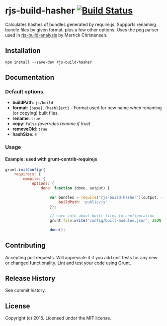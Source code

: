 # rjs-build-hasher [![Build Status](https://secure.travis-ci.org/monsendag/rjs-build-hasher.png?branch=master)](http://travis-ci.org/monsendag/rjs-build-hasher)

Calculates hashes of bundles generated by require.js. Supports renaming bundle files by given format, plus a few other options. Uses the peg parser used in [rjs-build-analysis](https://github.com/iammerrick/rjs-build-analysis) by Merrick Christensen.

## Installation

	npm install --save-dev rjs-build-hasher

## Documentation

### Default options

* **buildPath**:  `js/build`
* **format**: `{base}.{hash}{ext}` - Format used for new name when renaming (or copying) built files.
* **rename**: `true`
* **copy**: `false` *(overrides rename if true)*
* **removeOld**: `true`
* **hashSize**: `8`


### Usage

#### Example: used with grunt-contrib-requirejs

```javascript
grunt.initConfig({
	requirejs: {
		compile: {
			options: {		
				done: function (done, output) {
				
					var bundles = require('rjs-build-hasher')(output, {
						buildPath: 'public/js'
					});
					
					// save info about built files to configuration
					grunt.file.write('config/built-modules.json', JSON.stringify(bundles, null, 2));
					
					done();

```

## Contributing
Accepting pull requests. Will appreciate it if you add unit tests for any new or changed functionality. Lint and test your code using [Grunt](http://gruntjs.com/).

## Release History
See commit history.

## License
Copyright (c) 2015. Licensed under the MIT license.
